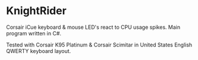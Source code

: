 # KnightRider
Corsair iCue keyboard &amp; mouse LED's react to CPU usage spikes. Main program written in C#.


Tested with Corsair K95 Platinum & Corsair Scimitar in United States English QWERTY keyboard layout.
